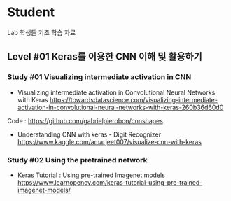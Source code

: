 # Student
Lab 학생들 기초 학습 자료



## Level #01 Keras를 이용한 CNN 이해 및 활용하기

### Study #01 Visualizing intermediate activation in CNN
* Visualizing intermediate activation in Convolutional Neural Networks with Keras
https://towardsdatascience.com/visualizing-intermediate-activation-in-convolutional-neural-networks-with-keras-260b36d60d0

Code : https://github.com/gabrielpierobon/cnnshapes

* Understanding CNN with keras - Digit Recognizer
https://www.kaggle.com/amarjeet007/visualize-cnn-with-keras


### Study #02 Using the pretrained network 
* Keras Tutorial : Using pre-trained Imagenet models
https://www.learnopencv.com/keras-tutorial-using-pre-trained-imagenet-models/

